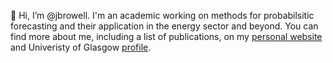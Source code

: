 👋 Hi, I’m @jbrowell. I'm an academic working on methods for probabilsitic forecasting and their application in the energy sector and beyond. You can find more about me, including a list of publications, on my [personal website](https://www.jethrobrowell.com) and Univeristy of Glasgow [profile](https://www.gla.ac.uk/schools/mathematicsstatistics/staff/jethrobrowell/).
